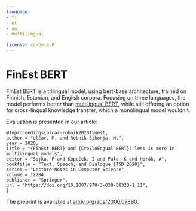 ```yaml
---
language: 
- fi
- et
- en
- multilingual

license: cc-by-4.0
---
```

# FinEst BERT
FinEst BERT is a trilingual model, using bert-base architecture, trained on Finnish, Estonian, and English corpora. Focusing on three languages, the model performs better than [multilingual BERT](https://huggingface.co/bert-base-multilingual-cased), while still offering an option for cross-lingual knowledge transfer, which a monolingual model wouldn't. 

Evaluation is presented in our article:
```
@Inproceedings{ulcar-robnik2020finest,
author = "Ulčar, M. and Robnik-Šikonja, M.",
year = 2020,
title = "{FinEst BERT} and {CroSloEngual BERT}: less is more in multilingual models",
editor = "Sojka, P and Kopeček, I and Pala, K and Horák, A",
booktitle = "Text, Speech, and Dialogue {TSD 2020}",
series = "Lecture Notes in Computer Science",
volume = 12284,
publisher = "Springer",
url = "https://doi.org/10.1007/978-3-030-58323-1_11",
}
```
The preprint is available at [arxiv.org/abs/2006.07890](https://arxiv.org/abs/2006.07890).